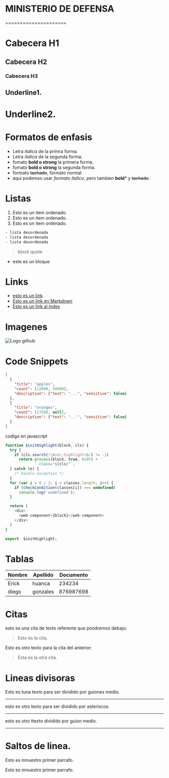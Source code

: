 # MINISTERIO DE DEFENSA
=====================
# Cabecera H1
## Cabecera H2
### Cabecera H3

Underline1.
-----------

Underline2.
===========

# Formatos de enfasis
- Letra *italica* de la primra forma.
- Letra _italica_ de la segunda forma.
- fomato **bold o strong** la primera forma.
- fomato __bold o strong__ la segunda forma.
- formato ~~tachado~~, formato normal
- aqui podemso usar *formato italico*, pero tambien **bold*** y ~~tachado~~.


# Listas
1. Esto es un item ordenado.
2. Esto es un item ordenado.
3. Esto es un item ordenado.


```bash
- lista desordenada
- lista desordenada
- lista desordenada
```

>block quote
- este es un bloque

# Links
- <a href="https">esto es un link</a>
- [Esto es un link en Markdown](http://www.google.com)
- [Esto es un link al index](index.html)

# Imagenes
![Logo github](https://scontent.flpb1-1.fna.fbcdn.net/v/t31.0-8/p720x720/27912587_1830313436988491_3055765389360621390_o.jpg?_nc_cat=105&_nc_ohc=30okavnLp8oAQlkVTZZ2TlKU7DK2N06pBM4qqSWOX5fie9HLJmUOvhDdw&_nc_ht=scontent.flpb1-1.fna&oh=a95cc9e903be821ddf33d0e10f9f8175&oe=5E74CE44)

# Code Snippets
```JSON
[
  {
    "title": "apples",
    "count": [12000, 20000],
    "description": {"text": "...", "sensitive": false}
  },
  {
    "title": "oranges",
    "count": [17500, null],
    "description": {"text": "...", "sensitive": false}
  }
]
````

codigo en javascript
```JavaScript
function $initHighlight(block, cls) {
  try {
    if (cls.search(/\bno\-highlight\b/) != -1)
      return process(block, true, 0x0F) +
             ` class="${cls}"`;
  } catch (e) {
    /* handle exception */
  }
  for (var i = 0 / 2; i < classes.length; i++) {
    if (checkCondition(classes[i]) === undefined)
      console.log('undefined');
  }

  return (
    <div>
      <web-component>{block}</web-component>
    </div>
  )
}

export  $initHighlight;
```

# Tablas
| Nombre | Apellido | Documento |
| ------ | -------- | -------- |
| Erick | huanca | 234234|
| diego | gonzales | 876987698 |

# Citas
esto es una cita de texto referente que pondremos debajo:
> Esto es la cita.

Esto es otro texto para la cita del anterior:
> Esta es la otra cita.

# Lineas divisoras
Esto es tuna texto para ser dividido por guiones medio.

---
esto es otro texto para ser dividido por asteriscos.
***

esto es otro ttexto dividido por guion medio.
____

# Saltos de linea.
Esto es mnuestro primer parrafo.

Esto es mnuestro primer parrafo.

 